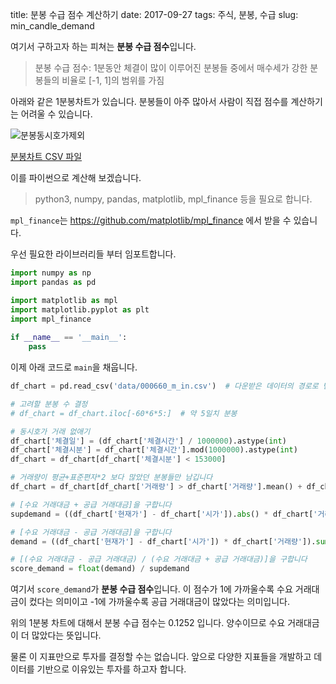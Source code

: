 title: 분봉 수급 점수 계산하기
date: 2017-09-27
tags: 주식, 분봉, 수급
slug: min_candle_demand

여기서 구하고자 하는 피쳐는 **분봉 수급 점수**입니다.

> 분봉 수급 점수: 1분동안 체결이 많이 이루어진 분봉들 중에서 매수세가 강한 분봉들의 비율로 [-1, 1]의 범위를 가짐

아래와 같은 1분봉차트가 있습니다. 분봉들이 아주 많아서 사람이 직접 점수를 계산하기는 어려울 수 있습니다.

![분봉동시호가제외](/img/2017-09-27-mincandledemand/분봉동시호가제외.png)

[분봉차트 CSV 파일](/data/2017-09-27-mincandledemand_000660_1m.csv)

이를 파이썬으로 계산해 보겠습니다.
> python3, numpy, pandas, matplotlib, mpl_finance 등을 필요로 합니다.

`mpl_finance`는 https://github.com/matplotlib/mpl_finance 에서 받을 수 있습니다.

우선 필요한 라이브러리들 부터 임포트합니다.

```python
import numpy as np
import pandas as pd

import matplotlib as mpl
import matplotlib.pyplot as plt
import mpl_finance
 
if __name__ == '__main__':
    pass
```

이제 아래 코드로 `main`을 채웁니다.

```python
df_chart = pd.read_csv('data/000660_m_in.csv')  # 다운받은 데이터의 경로로 변경하십시오

# 고려할 분봉 수 결정
# df_chart = df_chart.iloc[-60*6*5:]  # 약 5일치 분봉

# 동시호가 거래 없애기
df_chart['체결일'] = (df_chart['체결시간'] / 1000000).astype(int)
df_chart['체결시분'] = df_chart['체결시간'].mod(1000000).astype(int)
df_chart = df_chart[df_chart['체결시분'] < 153000]

# 거래량이 평균+표준편자*2 보다 많았던 분봉들만 남깁니다
df_chart = df_chart[df_chart['거래량'] > df_chart['거래량'].mean() + df_chart['거래량'].std() * 2]

# [수요 거래대금 + 공급 거래대금]을 구합니다
supdemand = ((df_chart['현재가'] - df_chart['시가']).abs() * df_chart['거래량']).sum()

# [수요 거래대금 - 공급 거래대금]을 구합니다
demand = ((df_chart['현재가'] - df_chart['시가']) * df_chart['거래량']).sum()

# [(수요 거래대금 - 공급 거래대금) / (수요 거래대금 + 공급 거래대금)]을 구합니다
score_demand = float(demand) / supdemand
```

여기서 `score_demand`가 **분봉 수급 점수**입니다. 이 점수가 1에 가까울수록 수요 거래대금이 컸다는 의미이고 -1에 가까울수록 공급 거래대금이 많았다는 의미입니다.

위의 1분봉 차트에 대해서 분봉 수급 점수는 0.1252 입니다. 양수이므로 수요 거래대금이 더 많았다는 뜻입니다.

물론 이 지표만으로 투자를 결정할 수는 없습니다. 앞으로 다양한 지표들을 개발하고 데이터를 기반으로 이유있는 투자를 하고자 합니다.

